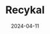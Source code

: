 ---  
layout: startup_page  
title: "Recykal"  
id: "recykal.com"  
permalink: "/recykalrecykal.com04112024/"  
website: "https://recykal.com/"  
funding_round: "Pre-Series B"  
funding_amount: "$13M"  
investors: "360 ONE Asset Management Limited"  
about: "Recykal is a tech-driven marketplace for the circular economy in India. It connects producers, waste generators, facilitators, and stakeholders in the waste management ecosystem, acting as a crucial intermediary. The cloud-based startup provides sustainability and circularity solutions across various sectors, including plastic, paper, metal, e-waste, tires, and batteries."  
markets: "Waste Management, Circular Economy, Climate Tech, Recycling, Sustainability, Technology, CleanTech, Sustainabilitytech, Smart City Solutions, EPR"  
hq: "Hyderabad, Telangana, India"  
founded_year: "2015"  
linkedin: "https://www.linkedin.com/company/recykaldotcom"  
twitter: "https://twitter.com/recykaldotcom"  
instagram: ""  
facebook: "https://www.facebook.com/RecykalIndia/"  
crunchbase: "https://www.crunchbase.com/organization/recykal"  
pitchbook: "https://pitchbook.com/profiles/company/267906-88"  

date_display: "11-Apr-2024"  
date: "2024-04-11"

# SEO Optimization  
meta_title: "Recykal - Pre-Series B Funding ($13M)"  
meta_description: "Recykal, Recykal is a tech-driven marketplace for the circular economy in India. It connects producers, waste generators, facilitators, and stakeholders in the..."  
meta_keywords: "Recykal, Waste Management, Circular Economy, Climate Tech, Recycling, Sustainability, Technology, CleanTech, Sustainabilitytech, Smart City Solutions, EPR, Pre-Series B funding"  
canonical_url: "https://startup.projectstartups.com/recykalrecykal.com04112024/"  
---